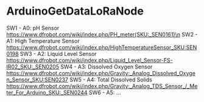 # ArduinoGetDataLoRaNode

SW1 - A0: pH Sensor                   https://www.dfrobot.com/wiki/index.php/PH_meter(SKU:_SEN0161)\n
SW2 - A1: High Temperature Sensor     https://www.dfrobot.com/wiki/index.php/HighTemperatureSensor_SKU:SEN0198
SW3 - A2: Liquid Level Sensor         https://www.dfrobot.com/wiki/index.php/Liquid_Level_Sensor-FS-IR02_SKU:_SEN0205
SW4 - A3: Dissolved Oxygen Sensor     https://www.dfrobot.com/wiki/index.php/Gravity:_Analog_Dissolved_Oxygen_Sensor_SKU:SEN0237
SW5 - A4: Total Dissolved Solids      https://www.dfrobot.com/wiki/index.php/Gravity:_Analog_TDS_Sensor_/_Meter_For_Arduino_SKU:_SEN0244
SW6 - A5: ...
